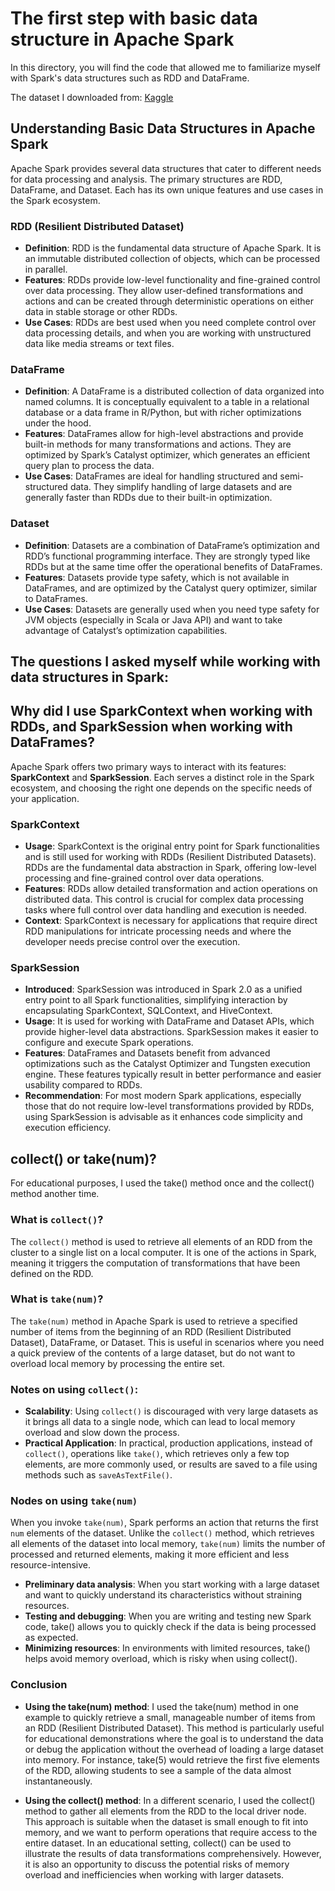 # The first step with basic data structure in Apache Spark

In this directory, you will find the code that allowed me to familiarize myself with Spark's data structures such as RDD and DataFrame.

The dataset I downloaded from: [Kaggle](https://www.kaggle.com/datasets/binduvr/pro-mma-fighters?resource=download)

## Understanding Basic Data Structures in Apache Spark

Apache Spark provides several data structures that cater to different needs for data processing and analysis. The primary structures are RDD, DataFrame, and Dataset. Each has its own unique features and use cases in the Spark ecosystem.

### RDD (Resilient Distributed Dataset)

- **Definition**: RDD is the fundamental data structure of Apache Spark. It is an immutable distributed collection of objects, which can be processed in parallel.
- **Features**: RDDs provide low-level functionality and fine-grained control over data processing. They allow user-defined transformations and actions and can be created through deterministic operations on either data in stable storage or other RDDs.
- **Use Cases**: RDDs are best used when you need complete control over data processing details, and when you are working with unstructured data like media streams or text files.

### DataFrame

- **Definition**: A DataFrame is a distributed collection of data organized into named columns. It is conceptually equivalent to a table in a relational database or a data frame in R/Python, but with richer optimizations under the hood.
- **Features**: DataFrames allow for high-level abstractions and provide built-in methods for many transformations and actions. They are optimized by Spark’s Catalyst optimizer, which generates an efficient query plan to process the data.
- **Use Cases**: DataFrames are ideal for handling structured and semi-structured data. They simplify handling of large datasets and are generally faster than RDDs due to their built-in optimization.

### Dataset

- **Definition**: Datasets are a combination of DataFrame’s optimization and RDD’s functional programming interface. They are strongly typed like RDDs but at the same time offer the operational benefits of DataFrames.
- **Features**: Datasets provide type safety, which is not available in DataFrames, and are optimized by the Catalyst query optimizer, similar to DataFrames.
- **Use Cases**: Datasets are generally used when you need type safety for JVM objects (especially in Scala or Java API) and want to take advantage of Catalyst’s optimization capabilities.

## The questions I asked myself while working with data structures in Spark: 

## Why did I use SparkContext when working with RDDs, and SparkSession when working with DataFrames?

Apache Spark offers two primary ways to interact with its features: **SparkContext** and **SparkSession**. Each serves a distinct role in the Spark ecosystem, and choosing the right one depends on the specific needs of your application.

### SparkContext

- **Usage**: SparkContext is the original entry point for Spark functionalities and is still used for working with RDDs (Resilient Distributed Datasets). RDDs are the fundamental data abstraction in Spark, offering low-level processing and fine-grained control over data operations.
- **Features**: RDDs allow detailed transformation and action operations on distributed data. This control is crucial for complex data processing tasks where full control over data handling and execution is needed.
- **Context**: SparkContext is necessary for applications that require direct RDD manipulations for intricate processing needs and where the developer needs precise control over the execution.

### SparkSession

- **Introduced**: SparkSession was introduced in Spark 2.0 as a unified entry point to all Spark functionalities, simplifying interaction by encapsulating SparkContext, SQLContext, and HiveContext.
- **Usage**: It is used for working with DataFrame and Dataset APIs, which provide higher-level data abstractions. SparkSession makes it easier to configure and execute Spark operations.
- **Features**: DataFrames and Datasets benefit from advanced optimizations such as the Catalyst Optimizer and Tungsten execution engine. These features typically result in better performance and easier usability compared to RDDs.
- **Recommendation**: For most modern Spark applications, especially those that do not require low-level transformations provided by RDDs, using SparkSession is advisable as it enhances code simplicity and execution efficiency.

## collect() or take(num)?

For educational purposes, I used the take() method once and the collect() method another time.

### What is `collect()`?
The `collect()` method is used to retrieve all elements of an RDD from the cluster to a single list on a local computer. It is one of the actions in Spark, meaning it triggers the computation of transformations that have been defined on the RDD.

### What is `take(num)`?
The `take(num)` method in Apache Spark is used to retrieve a specified number of items from the beginning of an RDD (Resilient Distributed Dataset), DataFrame, or Dataset. This is useful in scenarios where you need a quick preview of the contents of a large dataset, but do not want to overload local memory by processing the entire set.

### Notes on using `collect()`:
- **Scalability**: Using `collect()` is discouraged with very large datasets as it brings all data to a single node, which can lead to local memory overload and slow down the process.
- **Practical Application**: In practical, production applications, instead of `collect()`, operations like `take()`, which retrieves only a few top elements, are more commonly used, or results are saved to a file using methods such as `saveAsTextFile()`.

### Nodes on using `take(num)`
When you invoke `take(num)`, Spark performs an action that returns the first `num` elements of the dataset. Unlike the `collect()` method, which retrieves all elements of the dataset into local memory, `take(num)` limits the number of processed and returned elements, making it more efficient and less resource-intensive.
- **Preliminary data analysis**: When you start working with a large dataset and want to quickly understand its characteristics without straining resources.
- **Testing and debugging**: When you are writing and testing new Spark code, take() allows you to quickly check if the data is being processed as expected.
- **Minimizing resources**: In environments with limited resources, take() helps avoid memory overload, which is risky when using collect().

### Conclusion
- **Using the take(num) method**: I used the take(num) method in one example to quickly retrieve a small, manageable number of items from an RDD (Resilient Distributed Dataset). This method is particularly useful for educational demonstrations where the goal is to understand the data or debug the application without the overhead of loading a large dataset into memory. For instance, take(5) would retrieve the first five elements of the RDD, allowing students to see a sample of the data almost instantaneously.

- **Using the collect() method**: In a different scenario, I used the collect() method to gather all elements from the RDD to the local driver node. This approach is suitable when the dataset is small enough to fit into memory, and we want to perform operations that require access to the entire dataset. In an educational setting, collect() can be used to illustrate the results of data transformations comprehensively. However, it is also an opportunity to discuss the potential risks of memory overload and inefficiencies when working with larger datasets.